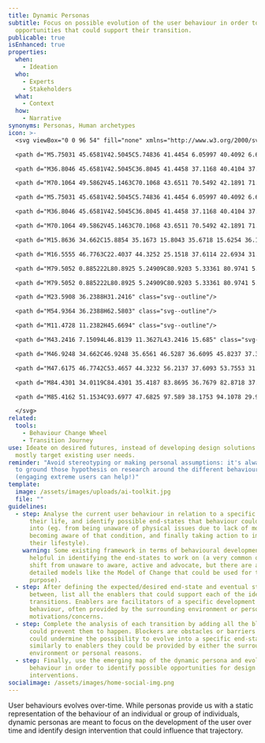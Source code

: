 ```yaml
---
title: Dynamic Personas
subtitle: Focus on possible evolution of the user behaviour in order to identify
  opportunities that could support their transition.
publicable: true
isEnhanced: true
properties:
  when:
    - Ideation
  who:
    - Experts
    - Stakeholders
  what:
    - Context
  how:
    - Narrative
synonyms: Personas, Human archetypes
icon: >-
  <svg viewBox="0 0 96 54" fill="none" xmlns="http://www.w3.org/2000/svg">

  <path d="M5.75031 45.6581V42.5045C5.74836 41.4454 6.05997 40.4092 6.64607 39.5259C7.23218 38.6426 8.06672 37.9514 9.04511 37.5389H15.17C16.1451 37.95 16.9774 38.638 17.5633 39.5173C18.1491 40.3965 18.4626 41.4282 18.4648 42.4837V45.6373C16.5568 47.0125 14.2496 47.7267 11.896 47.6706C9.71262 47.5138 7.60173 46.8225 5.75031 45.6581Z" class="svg--outline svg--filled-support"/>

  <path d="M36.8046 45.6581V42.5045C36.8045 41.4458 37.1168 40.4104 37.7027 39.5275C38.2886 38.6445 39.1221 37.9529 40.0994 37.5389H46.2312C47.2053 37.9515 48.0366 38.6399 48.6222 39.5188C49.2079 40.3977 49.5221 41.4286 49.526 42.4837V45.6373C47.6281 47.0137 45.3315 47.7349 42.985 47.6913C40.7882 47.5322 38.665 46.8337 36.8046 45.6581Z" class="svg--outline svg--filled-support"/>

  <path d="M70.1064 49.5862V45.1463C70.1068 43.6511 70.5492 42.1891 71.3782 40.9432C72.2072 39.6972 73.3862 38.7224 74.7677 38.1406H83.4521C84.8349 38.7213 86.0152 39.6957 86.8455 40.9417C87.6759 42.1878 88.1193 43.6503 88.1203 45.1463V49.6139C88.1203 49.6139 83.9168 52.8367 78.8047 52.484C75.7092 52.2517 72.7201 51.256 70.1064 49.5862Z" class="svg--outline svg--filled-support"/>

  <path d="M5.75031 45.6581V42.5045C5.74836 41.4454 6.05997 40.4092 6.64607 39.5259C7.23218 38.6426 8.06672 37.9514 9.04511 37.5389H15.17C16.1451 37.95 16.9774 38.638 17.5633 39.5173C18.1491 40.3965 18.4626 41.4282 18.4648 42.4837V45.6373C16.5568 47.0125 14.2496 47.7267 11.896 47.6706C9.71262 47.5138 7.60173 46.8225 5.75031 45.6581Z" class="svg--outline svg--bw"/>

  <path d="M36.8046 45.6581V42.5045C36.8045 41.4458 37.1168 40.4104 37.7027 39.5275C38.2886 38.6445 39.1221 37.9529 40.0994 37.5389H46.2312C47.2053 37.9515 48.0366 38.6399 48.6222 39.5188C49.2079 40.3977 49.5221 41.4286 49.526 42.4837V45.6373C47.6281 47.0137 45.3315 47.7349 42.985 47.6913C40.7882 47.5322 38.665 46.8337 36.8046 45.6581Z" class="svg--outline svg--bw"/>

  <path d="M70.1064 49.5862V45.1463C70.1068 43.6511 70.5492 42.1891 71.3782 40.9432C72.2072 39.6972 73.3862 38.7224 74.7677 38.1406H83.4521C84.8349 38.7213 86.0152 39.6957 86.8455 40.9417C87.6759 42.1878 88.1193 43.6503 88.1203 45.1463V49.6139C88.1203 49.6139 83.9168 52.8367 78.8047 52.484C75.7092 52.2517 72.7201 51.256 70.1064 49.5862Z" class="svg--outline svg--bw"/>

  <path d="M15.8636 34.662C15.8854 35.1673 15.8043 35.6718 15.6254 36.1451C15.4465 36.6183 15.1733 37.0506 14.8224 37.4159C14.4714 37.7811 14.05 38.0718 13.5834 38.2704C13.1169 38.4689 12.6148 38.5713 12.1075 38.5713C11.6002 38.5713 11.0981 38.4689 10.6316 38.2704C10.165 38.0718 9.74355 37.7811 9.39262 37.4159C9.04169 37.0506 8.76854 36.6183 8.5896 36.1451C8.41066 35.6718 8.32964 35.1673 8.35143 34.662V33.3894C8.32964 32.8841 8.41066 32.3796 8.5896 31.9063C8.76854 31.4331 9.04169 31.0008 9.39262 30.6355C9.74355 30.2703 10.165 29.9796 10.6316 29.781C11.0981 29.5825 11.6002 29.4801 12.1075 29.4801C12.6148 29.4801 13.1169 29.5825 13.5834 29.781C14.05 29.9796 14.4714 30.2703 14.8224 30.6355C15.1733 31.0008 15.4465 31.4331 15.6254 31.9063C15.8043 32.3796 15.8854 32.8841 15.8636 33.3894V34.662Z" class="svg--outline svg--filled-light"/>

  <path d="M16.5555 46.7763C22.4037 44.3252 25.1518 37.6114 22.6934 31.7805C20.235 25.9497 13.5012 23.2098 7.65295 25.6609C1.80471 28.1119 -0.943314 34.8258 1.51506 40.6566C3.97343 46.4875 10.7073 49.2273 16.5555 46.7763Z" class="svg--outline"/>

  <path d="M79.5052 0.885222L80.8925 5.24909C80.9203 5.33361 80.9741 5.40721 81.0464 5.45937C81.1187 5.51154 81.2056 5.5396 81.2948 5.53955H85.8936C85.9843 5.53796 86.0731 5.56545 86.1469 5.61796C86.2207 5.67047 86.2756 5.74522 86.3036 5.8312C86.3315 5.91719 86.3311 6.00985 86.3022 6.09555C86.2734 6.18125 86.2177 6.25544 86.1434 6.3072L82.4254 8.99745C82.3518 9.0501 82.2968 9.12458 82.2681 9.21027C82.2395 9.29596 82.2387 9.38848 82.2659 9.47464L83.6532 13.8316C83.6829 13.9168 83.6845 14.0093 83.6576 14.0954C83.6307 14.1816 83.5769 14.2569 83.5039 14.3103C83.431 14.3636 83.3428 14.3923 83.2523 14.392C83.1618 14.3918 83.0738 14.3626 83.0012 14.3088L79.2832 11.6116C79.21 11.5607 79.1228 11.5335 79.0335 11.5335C78.9442 11.5335 78.8571 11.5607 78.7838 11.6116L75.0659 14.3088C74.9925 14.3605 74.9047 14.388 74.8149 14.3874C74.7251 14.3868 74.6376 14.3582 74.565 14.3055C74.4923 14.2529 74.4379 14.1789 74.4096 14.0939C74.3812 14.0089 74.3803 13.9171 74.4069 13.8316L75.7942 9.47464C75.8211 9.38911 75.8209 9.29739 75.7936 9.212C75.7663 9.1266 75.7132 9.05168 75.6416 8.99745L71.9237 6.3072C71.8494 6.25544 71.7937 6.18125 71.7648 6.09555C71.736 6.00985 71.7355 5.91719 71.7635 5.8312C71.7915 5.74522 71.8464 5.67047 71.9202 5.61796C71.994 5.56545 72.0828 5.53796 72.1734 5.53955H76.7653C76.8552 5.53899 76.9428 5.51079 77.016 5.45881C77.0892 5.40683 77.1446 5.33359 77.1746 5.24909L78.5619 0.885222C78.5619 0.823464 78.574 0.762312 78.5978 0.705255C78.6215 0.648199 78.6562 0.596356 78.7 0.552687C78.7438 0.509018 78.7958 0.474378 78.853 0.450745C78.9103 0.427111 78.9716 0.414948 79.0335 0.414948C79.0955 0.414948 79.1568 0.427111 79.214 0.450745C79.2713 0.474378 79.3233 0.509018 79.3671 0.552687C79.4109 0.596356 79.4456 0.648199 79.4693 0.705255C79.493 0.762312 79.5052 0.823464 79.5052 0.885222Z" class="svg--filled-support"/>

  <path d="M79.5052 0.885222L80.8925 5.24909C80.9203 5.33361 80.9741 5.40721 81.0464 5.45937C81.1187 5.51154 81.2056 5.5396 81.2948 5.53955H85.8936C85.9843 5.53796 86.0731 5.56545 86.1469 5.61796C86.2207 5.67047 86.2756 5.74522 86.3036 5.8312C86.3315 5.91719 86.3311 6.00985 86.3022 6.09555C86.2734 6.18125 86.2177 6.25544 86.1434 6.3072L82.4254 8.99745C82.3518 9.0501 82.2968 9.12458 82.2681 9.21027C82.2395 9.29596 82.2387 9.38848 82.2659 9.47464L83.6532 13.8316C83.6829 13.9168 83.6845 14.0093 83.6576 14.0954C83.6307 14.1816 83.5769 14.2569 83.5039 14.3103C83.431 14.3636 83.3428 14.3923 83.2523 14.392C83.1618 14.3918 83.0738 14.3626 83.0012 14.3088L79.2832 11.6116C79.21 11.5607 79.1228 11.5335 79.0335 11.5335C78.9442 11.5335 78.8571 11.5607 78.7838 11.6116L75.0659 14.3088C74.9925 14.3605 74.9047 14.388 74.8149 14.3874C74.7251 14.3868 74.6376 14.3582 74.565 14.3055C74.4923 14.2529 74.4379 14.1789 74.4096 14.0939C74.3812 14.0089 74.3803 13.9171 74.4069 13.8316L75.7942 9.47464C75.8211 9.38911 75.8209 9.29739 75.7936 9.212C75.7663 9.1266 75.7132 9.05168 75.6416 8.99745L71.9237 6.3072C71.8494 6.25544 71.7937 6.18125 71.7648 6.09555C71.736 6.00985 71.7355 5.91719 71.7635 5.8312C71.7915 5.74522 71.8464 5.67047 71.9202 5.61796C71.994 5.56545 72.0828 5.53796 72.1734 5.53955H76.7653C76.8552 5.53899 76.9428 5.51079 77.016 5.45881C77.0892 5.40683 77.1446 5.33359 77.1746 5.24909L78.5619 0.885222C78.5619 0.823464 78.574 0.762312 78.5978 0.705255C78.6215 0.648199 78.6562 0.596356 78.7 0.552687C78.7438 0.509018 78.7958 0.474378 78.853 0.450745C78.9103 0.427111 78.9716 0.414948 79.0335 0.414948C79.0955 0.414948 79.1568 0.427111 79.214 0.450745C79.2713 0.474378 79.3233 0.509018 79.3671 0.552687C79.4109 0.596356 79.4456 0.648199 79.4693 0.705255C79.493 0.762312 79.5052 0.823464 79.5052 0.885222Z" class="svg--outline svg--bw"/>

  <path d="M23.5908 36.2388H31.2416" class="svg--outline"/>

  <path d="M54.9364 36.2388H62.5803" class="svg--outline"/>

  <path d="M11.4728 11.2382H45.6694" class="svg--outline"/>

  <path d="M43.2416 7.15094L46.8139 11.3627L43.2416 15.685" class="svg--outline"/>

  <path d="M46.9248 34.662C46.9248 35.6561 46.5287 36.6095 45.8237 37.3125C45.1186 38.0154 44.1624 38.4103 43.1653 38.4103C42.1682 38.4103 41.212 38.0154 40.5069 37.3125C39.8019 36.6095 39.4058 35.6561 39.4058 34.662V33.3895C39.4058 32.3953 39.8019 31.4419 40.5069 30.739C41.212 30.036 42.1682 29.6411 43.1653 29.6411C44.1624 29.6411 45.1186 30.036 45.8237 30.739C46.5287 31.4419 46.9248 32.3953 46.9248 33.3895V34.662Z" class="svg--outline svg--filled-light"/>

  <path d="M47.6175 46.7742C53.4657 44.3232 56.2137 37.6093 53.7553 31.7785C51.297 25.9476 44.5631 23.2078 38.7149 25.6588C32.8667 28.1099 30.1186 34.8237 32.577 40.6546C35.0354 46.4854 41.7692 49.2253 47.6175 46.7742Z" class="svg--outline"/>

  <path d="M84.4301 34.0119C84.4301 35.4187 83.8695 36.7679 82.8718 37.7627C81.8741 38.7574 80.5209 39.3163 79.1098 39.3163C77.6988 39.3163 76.3456 38.7574 75.3479 37.7627C74.3501 36.7679 73.7896 35.4187 73.7896 34.0119V32.1585C73.7896 30.7516 74.3501 29.4024 75.3479 28.4077C76.3456 27.4129 77.6988 26.854 79.1098 26.854C80.5209 26.854 81.8741 27.4129 82.8718 28.4077C83.8695 29.4024 84.4301 30.7516 84.4301 32.1585V34.0119Z" class="svg--outline svg--filled-light"/>

  <path d="M85.4162 51.1534C93.6977 47.6825 97.589 38.1753 94.1078 29.9185C90.6266 21.6616 81.0911 17.7818 72.8096 21.2527C64.5282 24.7236 60.6368 34.2307 64.118 42.4876C67.5992 50.7444 77.1347 54.6243 85.4162 51.1534Z" class="svg--outline"/>

  </svg>
related:
  tools:
    - Behaviour Change Wheel
    - Transition Journey
use: Ideate on desired futures, instead of developing design solutions that
  mostly target existing user needs.
reminder: "Avoid stereotyping or making personal assumptions: it's always good
  to ground those hypothesis on research around the different behaviours
  (engaging extreme users can help!)"
template:
  image: /assets/images/uploads/ai-toolkit.jpg
  file: ""
guidelines:
  - step: Analyse the current user behaviour in relation to a specific aspect of
      their life, and identify possible end-states that behaviour could evolve
      into (eg. from being unaware of physical issues due to lack of movement to
      becoming aware of that condition, and finally taking action to improve
      their lifestyle).
    warning: Some existing framework in terms of behavioural development could be
      helpful in identifying the end-states to work on (a very common one is the
      shift from unaware to aware, active and advocate, but there are also more
      detailed models like the Model of Change that could be used for this
      purpose).
  - step: After defining the expected/desired end-state and eventual steps in
      between, list all the enablers that could support each of the identified
      transitions. Enablers are facilitators of a specific development of the
      behaviour, often provided by the surrounding environment or personal
      motivations/concerns.
  - step: Complete the analysis of each transition by adding all the blockers that
      could prevent them to happen. Blockers are obstacles or barriers that
      could undermine the possibility to evolve into a specific end-state, and
      similarly to enablers they could be provided by either the surrounding
      environment or personal reasons.
  - step: Finally, use the emerging map of the dynamic persona and evolution of the
      behaviour in order to identify possible opportunities for design
      interventions.
socialimage: /assets/images/home-social-img.png
---
```

User behaviours evolves over-time. While personas provide us with a static representation of the behaviour of an individual or group of individuals, dynamic personas are meant to focus on the development of the user over time and identify design intervention that could influence that trajectory.